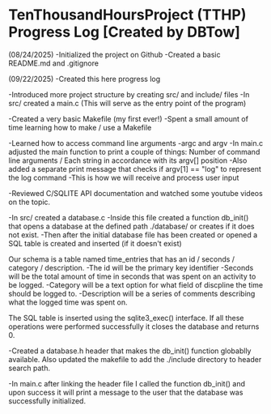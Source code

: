 # TenThousandHoursProject (TTHP) Progress Log [Created by DBTow]

(08/24/2025)
-Initialized the project on Github
-Created a basic README.md and .gitignore

(09/22/2025)
-Created this here progress log

-Introduced more project structure by creating src/ and include/ files
-In src/ created a main.c (This will serve as the entry point of the program)

-Created a very basic Makefile (my first ever!)
    -Spent a small amount of time learning how to make / use a Makefile

-Learned how to access command line arguments
    -argc and argv
    -In main.c adjusted the main function to print a couple of things: Number of command line arguments / Each string in accordance with its argv[] position
        -Also added a separate print message that checks if argv[1] == "log" to represent the log command
        -This is how we will receive and process user input

-Reviewed C/SQLITE API documentation and watched some youtube videos on the topic.

-In src/ created a database.c
    -Inside this file created a function db_init() that opens a database at the defined path ./database/ or creates if it does not exist.
    -Then after the initial database file has been created or opened a SQL table is created and inserted (if it doesn't exist)

Our schema is a table named time_entries that has an id / seconds / category / description.
    -The id will be the primary key identifier
    -Seconds will be the total amount of time in seconds that was spent on an activity to be logged.
    -Category will be a text option for what field of discpline the time should be logged to.
    -Description will be a series of comments describing what the logged time was spent on.

The SQL table is inserted using the sqlite3_exec() interface. If all these operations were performed successfully it closes the database and returns 0.

-Created a database.h header that makes the db_init() function globablly available. Also updated the makefile to add the ./include directory to header search path.

-In main.c after linking the header file I called the function db_init() and upon success it will print a message to the user that the database was successfully initialized.


